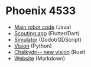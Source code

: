 
# Phoenix 4533

 - [Main robot code](https://github.com/4533-phoenix/crescendo-robot) (Java)
 - [Scouting app](https://github.com/4533-phoenix/flutter-scouting-v4) (Flutter/Dart)
 - [Simulator](https://github.com/4533-phoenix/Simulator) (Godot/GDScript)
 - [Vision](https://github.com/4533-phoenix/crescendo-vision) (Python)
 - [Chalkydri-- new vision](https://github.com/frc4533-lincoln/chalkydri) (Rust)
 - [Website](https://github.com/4533-phoenix/website-v2) (Markdown)
